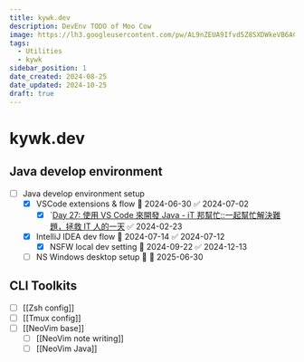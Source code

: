 ```yaml
---
title: kywk.dev
description: DevEnv TODO of Moo Cow
image: https://lh3.googleusercontent.com/pw/AL9nZEUA9Ifvd5Z8SXDWkeVB6AC4MPGwnXaL6kBXNPoXwOQQ2jOcZ1Jw_0p8TKK8C3ZX0e67_FOY15eDrm7aaXSQJcKtoUzC80SAQEHsaBy6qS2AqNNs5VUFNXBKm439y_1wkvmDl-PnL8ReojnIumNlEvOXBg=w800-no?authuser=0
tags:
  - Utilities
  - kywk
sidebar_position: 1
date_created: 2024-08-25
date_updated: 2024-10-25
draft: true
---
```


# kywk.dev

## Java develop environment

- [ ] Java develop environment setup
	- [x] VSCode extensions & flow 📅 2024-06-30 ✅ 2024-07-02
	    - [x] `[Day 27: 使用 VS Code 來開發 Java - iT 邦幫忙::一起幫忙解決難題，拯救 IT 人的一天](https://ithelp.ithome.com.tw/articles/10227841) ✅ 2024-02-23
  - [x] IntelliJ IDEA dev flow 📅 2024-07-14 ✅ 2024-07-12
	  - [x] NSFW local dev setting 📅 2024-09-22 ✅ 2024-12-13
  - [ ] NS Windows desktop setup 🔽 📅 2025-06-30

## CLI Toolkits

- [ ] [[Zsh config]]
- [ ] [[Tmux config]]
- [ ] [[NeoVim base]]
  - [ ] [[NeoVim note writing]]
  - [ ] [[NeoVim Java]]
